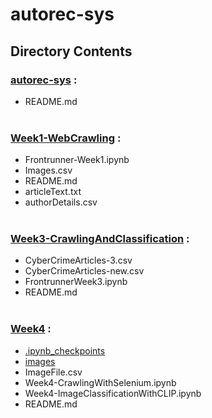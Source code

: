 # autorec-sys

## Directory Contents
### [autorec-sys](https://github.com/rmh222/autorec-sys) :
* README.md
<br></br>

### [Week1-WebCrawling](https://github.com/rmh222/autorec-sys/tree/main/Week1-WebCrawling) :
* Frontrunner-Week1.ipynb
* Images.csv
* README.md
* articleText.txt
* authorDetails.csv
<br></br>

### [Week3-CrawlingAndClassification](https://github.com/rmh222/autorec-sys/tree/main/Week3-CrawlingAndClassification) :
* CyberCrimeArticles-3.csv
* CyberCrimeArticles-new.csv
* FrontrunnerWeek3.ipynb
* README.md
<br></br>

### [Week4](https://github.com/rmh222/autorec-sys/tree/main/Week4) :
* [.ipynb_checkpoints](https://github.com/rmh222/autorec-sys/tree/main/Week4/.ipynb_checkpoints)
* [images](https://github.com/rmh222/autorec-sys/tree/main/Week4/images)
* ImageFile.csv
* Week4-CrawlingWithSelenium.ipynb
* Week4-ImageClassificationWithCLIP.ipynb
* README.md
<br></br>
